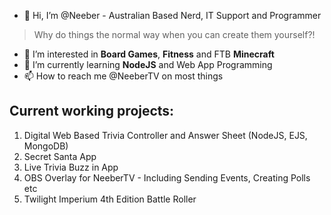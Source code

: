 - 👋 Hi, I’m @Neeber - Australian Based Nerd, IT Support and Programmer

> Why do things the normal way when you can create them yourself?!

- 👀 I’m interested in **Board Games**, **Fitness** and FTB **Minecraft**
- 🌱 I’m currently learning **NodeJS** and Web App Programming
- 📫 How to reach me @NeeberTV on most things

## Current working projects:

1. Digital Web Based Trivia Controller and Answer Sheet (NodeJS, EJS, MongoDB)
2. Secret Santa App
3. Live Trivia Buzz in App
4. OBS Overlay for NeeberTV - Including Sending Events, Creating Polls etc
5. Twilight Imperium 4th Edition Battle Roller


<!---
Neeber/Neeber is a ✨ special ✨ repository because its `README.md` (this file) appears on your GitHub profile.
You can click the Preview link to take a look at your changes.
--->
